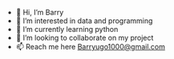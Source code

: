 - 👋 Hi, I’m Barry
- 👀 I’m interested in data and programming 
- 🌱 I’m currently learning python
- 💞️ I’m looking to collaborate on my project
- 📫 Reach me here Barryugo1000@gmail.com

<!---
Barryugo/Barryugo is a ✨ special ✨ repository because its `README.md` (this file) appears on your GitHub profile.
You can click the Preview link to take a look at your changes.
--->
